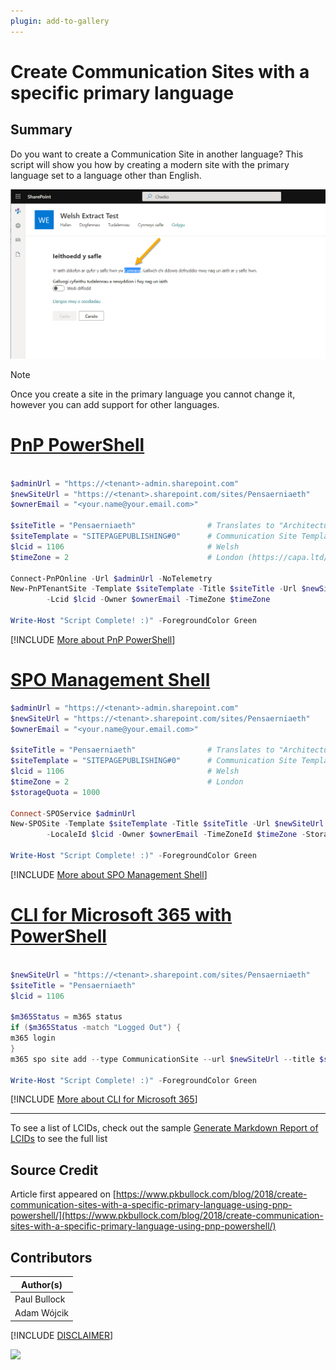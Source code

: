 ```yaml
---
plugin: add-to-gallery
---
```


# Create Communication Sites with a specific primary language

## Summary

Do you want to create a Communication Site in another language? This script will show you how by creating a modern site with the primary language set to a language other than English.

![Example Screenshot](assets/example.png)

> [!Note]
> Once you create a site in the primary language you cannot change it, however you can add support for other languages.

# [PnP PowerShell](#tab/pnpps)

```powershell

$adminUrl = "https://<tenant>-admin.sharepoint.com"
$newSiteUrl = "https://<tenant>.sharepoint.com/sites/Pensaerniaeth" 
$ownerEmail = "<your.name@your.email.com>"

$siteTitle = "Pensaerniaeth"                # Translates to "Architecture" - Bing Translator
$siteTemplate = "SITEPAGEPUBLISHING#0"      # Communication Site Template
$lcid = 1106                                # Welsh
$timeZone = 2                               # London (https://capa.ltd/sp-timezones)

Connect-PnPOnline -Url $adminUrl -NoTelemetry
New-PnPTenantSite -Template $siteTemplate -Title $siteTitle -Url $newSiteUrl `
        -Lcid $lcid -Owner $ownerEmail -TimeZone $timeZone

Write-Host "Script Complete! :)" -ForegroundColor Green

```
[!INCLUDE [More about PnP PowerShell](../../docfx/includes/MORE-PNPPS.md)]

# [SPO Management Shell](#tab/spoms-ps)

```powershell
$adminUrl = "https://<tenant>-admin.sharepoint.com"
$newSiteUrl = "https://<tenant>.sharepoint.com/sites/Pensaerniaeth" 
$ownerEmail = "<your.name@your.email.com>"

$siteTitle = "Pensaerniaeth"                # Translates to "Architecture" - Bing Translator
$siteTemplate = "SITEPAGEPUBLISHING#0"      # Communication Site Template
$lcid = 1106                                # Welsh
$timeZone = 2                               # London
$storageQuota = 1000

Connect-SPOService $adminUrl
New-SPOSite -Template $siteTemplate -Title $siteTitle -Url $newSiteUrl `
        -LocaleId $lcid -Owner $ownerEmail -TimeZoneId $timeZone -StorageQuota $storageQuota

Write-Host "Script Complete! :)" -ForegroundColor Green

```
[!INCLUDE [More about SPO Management Shell](../../docfx/includes/MORE-SPOMS.md)]

# [CLI for Microsoft 365 with PowerShell](#tab/cli-m365-ps)
```powershell

$newSiteUrl = "https://<tenant>.sharepoint.com/sites/Pensaerniaeth"
$siteTitle = "Pensaerniaeth"
$lcid = 1106

$m365Status = m365 status
if ($m365Status -match "Logged Out") {
m365 login
}
m365 spo site add --type CommunicationSite --url $newSiteUrl --title $siteTitle --lcid $lcid

Write-Host "Script Complete! :)" -ForegroundColor Green

```
[!INCLUDE [More about CLI for Microsoft 365](../../docfx/includes/MORE-CLIM365.md)]
***

To see a list of LCIDs, check out the sample [Generate Markdown Report of LCIDs](../generate-markdown-lcids/README.md) to see the full list

## Source Credit

Article first appeared on [https://www.pkbullock.com/blog/2018/create-communication-sites-with-a-specific-primary-language-using-pnp-powershell/](https://www.pkbullock.com/blog/2018/create-communication-sites-with-a-specific-primary-language-using-pnp-powershell/)

## Contributors

| Author(s) |
|-----------|
| Paul Bullock |
| Adam Wójcik |

[!INCLUDE [DISCLAIMER](../../docfx/includes/DISCLAIMER.md)]

<img src="https://m365-visitor-stats.azurewebsites.net/script-samples/scripts/create-comm-sites-specific-locale" aria-hidden="true" />
